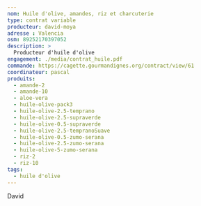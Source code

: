 ```yaml
---
nom: Huile d'olive, amandes, riz et charcuterie
type: contrat variable
producteur: david-moya
adresse : Valencia
osm: 89252170397052
description: >
  Producteur d'huile d'olive
engagement: ./media/contrat_huile.pdf
commande: https://cagette.gourmandignes.org/contract/view/61
coordinateur: pascal
produits:
  - amande-2
  - amande-10
  - aloe-vera
  - huile-olive-pack3
  - huile-olive-2.5-temprano
  - huile-olive-2.5-supraverde
  - huile-olive-0.5-supraverde
  - huile-olive-2.5-tempranoSuave
  - huile-olive-0.5-zumo-serana
  - huile-olive-2.5-zumo-serana
  - huile-olive-5-zumo-serana
  - riz-2
  - riz-10
tags:
  - huile d'olive
---
```


David